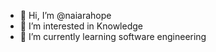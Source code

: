 - 👋 Hi, I’m @naiarahope
- 👀 I’m interested in Knowledge
- 🌱 I’m currently learning  software engineering

<!---
naiarahope/naiarahope is a ✨ special ✨ repository because its `README.md` (this file) appears on your GitHub profile.
You can click the Preview link to take a look at your changes.
--->
